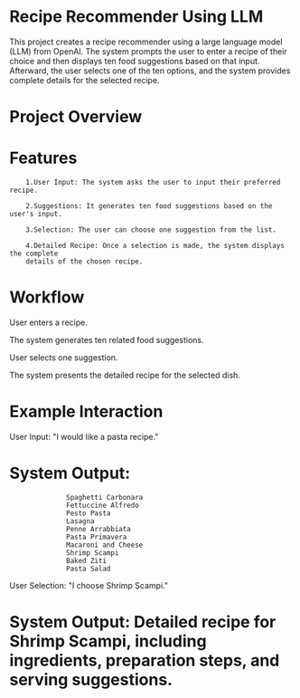 # Recipe Recommender Using LLM
This project creates a recipe recommender using a large language model (LLM) from OpenAI. The system prompts the user to enter a recipe of their choice and then displays ten food suggestions based on that input. Afterward, the user selects one of the ten options, and the system provides complete details for the selected recipe.

# Project Overview
# Features

        1.User Input: The system asks the user to input their preferred recipe.
        
        2.Suggestions: It generates ten food suggestions based on the user's input.
        
        3.Selection: The user can choose one suggestion from the list.
        
        4.Detailed Recipe: Once a selection is made, the system displays the complete 
        details of the chosen recipe.
        
# Workflow

User enters a recipe.

The system generates ten related food suggestions.

User selects one suggestion.

The system presents the detailed recipe for the selected dish.


# Example Interaction
User Input: "I would like a pasta recipe."

# System Output:

                  Spaghetti Carbonara
                  Fettuccine Alfredo
                  Pesto Pasta
                  Lasagna
                  Penne Arrabbiata
                  Pasta Primavera
                  Macaroni and Cheese
                  Shrimp Scampi
                  Baked Ziti
                  Pasta Salad
User Selection: "I choose Shrimp Scampi."

# System Output: Detailed recipe for Shrimp Scampi, including ingredients, preparation steps, and serving suggestions.
